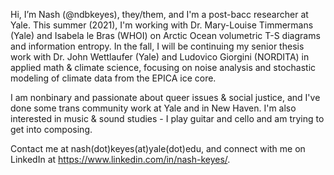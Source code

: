 Hi, I’m Nash (@ndbkeyes), they/them, and I'm a post-bacc researcher at Yale. This summer (2021), I'm working with Dr. Mary-Louise Timmermans (Yale) and Isabela le Bras (WHOI) on Arctic Ocean volumetric T-S diagrams and information entropy. In the fall, I will be continuing my senior thesis work with Dr. John Wettlaufer (Yale) and Ludovico Giorgini (NORDITA) in applied math & climate science, focusing on noise analysis and stochastic modeling of climate data from the EPICA ice core. 

I am nonbinary and passionate about queer issues & social justice, and I've done some trans community work at Yale and in New Haven. I'm also interested in music & sound studies - I play guitar and cello and am trying to get into composing. 

Contact me at nash(dot)keyes(at)yale(dot)edu, and connect with me on LinkedIn at https://www.linkedin.com/in/nash-keyes/.

<!---
ndbk99/ndbk99 is a ✨ special ✨ repository because its `README.md` (this file) appears on your GitHub profile.
You can click the Preview link to take a look at your changes.
--->
